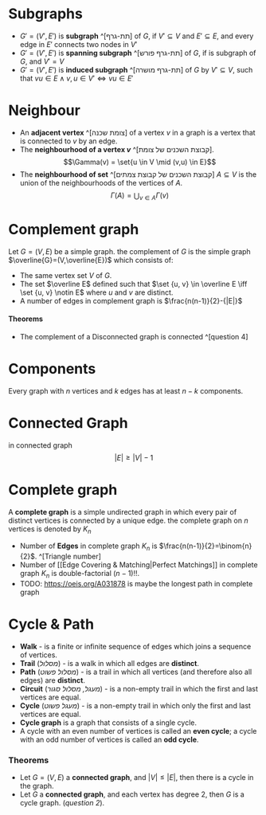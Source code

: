 # Subgraphs

- $G'=(V',E')$ is **subgraph** ^[תת-גרף] of $G$, if $V'\subseteq{V}$ and $E'\subseteq{E}$, and every edge in $E'$ connects two nodes in $V'$
- $G'=(V',E')$ is **spanning subgraph** ^[תת-גרף פורש] of $G$, if is subgraph of $G$, and $V'=V$
- $G'=(V',E')$ is **induced subgraph** ^[תת-גרף מושרה] of $G$ by $V'\subseteq{V}$, such that $vu\in{E} \land {v,u {\in{V'} \iff vu\in{E'}}}$  

# Neighbour

- An **adjacent vertex** ^[צומת שכנה] of a vertex $v$ in a graph is a vertex that is connected to $v$ by an edge. 
- The **neighbourhood of a vertex $v$** ^[קבוצת השכנים של צומת]. $$\Gamma(v) = \set{u \in V \mid (v,u) \in E}$$
- The **neighbourhood of set** ^[קבוצת השכנים של קבוצת צמתים] $A\subseteq{V}$ is the union of the neighbourhoods of the vertices of $A$. $$\Gamma(A)=\bigcup_{v\in{A}}\Gamma(v)$$
# Complement graph
Let $G=(V,E)$ be a simple graph.
the complement of $G$ is the simple graph $\overline{G}=(V,\overline{E})$ which consists of:

- The same vertex set $V$ of $G$.
- The set $\overline E$ defined such that $\set {u, v} \in \overline E \iff \set {u, v} \notin E$ where $u$ and $v$ are distinct.
- A number of edges in complement graph is $\frac{n(n-1)}{2}-{|E|}$

#### Theorems 
- The complement of a Disconnected graph is connected ^[question 4]

# Components
Every graph with $n$ vertices and $k$ edges has at least $n-k$ components.

# Connected Graph
in connected graph  $$|E| \geq |V|-1$$
# Complete graph
A **complete graph** is a simple undirected graph in which every pair of distinct vertices is connected by a unique edge. the complete graph on $n$ vertices is denoted by $K_n$

- Number of **Edges** in complete graph $K_n$ is $\frac{n(n-1)}{2}=\binom{n}{2}$. ^[Triangle number]
- Number of [[Edge Covering & Matching|Perfect Matchings]] in complete graph $K_n$ is double-factorial $(n-1)!!$.
- TODO: https://oeis.org/A031878 is maybe the longest path in complete graph 

# Cycle & Path
- **Walk** - is a finite or infinite sequence of edges which joins a sequence of vertices. 
- **Trail** (*מסלול*) - is a walk in which all edges are **distinct**.
- **Path** (*מסלול פשוט*) - is a trail in which all vertices (and therefore also all edges) are **distinct**.
- **Circuit** (*מעגל, מסלול סגור*) - is a non-empty trail in which the first and last vertices are equal.
- **Cycle** (*מעגל פשוט*) - is a non-empty trail in which only the first and last vertices are equal.
- **Cycle graph** is a graph that consists of a single cycle.
- A cycle with an even number of vertices is called an **even cycle**; a cycle with an odd number of vertices is called an **odd cycle**.

### Theorems
- Let $G=(V,E)$ a **connected graph**, and $|V|\leq|E|$, then there is a cycle in the graph.
- Let $G$ a **connected graph**, and each vertex has degree 2, then $G$ is a cycle graph. (*question 2*).


